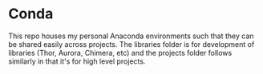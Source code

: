 # Conda
This repo houses my personal Anaconda environments such that they can be shared easily across projects.
The libraries folder is for development of libraries (Thor, Aurora, Chimera, etc) and the projects folder
follows similarly in that it's for high level projects.